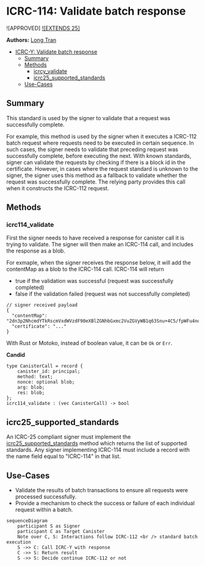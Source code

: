 # ICRC-114: Validate batch response

![APPROVED] [![EXTENDS 25]](./icrc_25_signer_interaction_standard.md)

**Authors:** [Long Tran](https://github.com/baolongt)

<!-- TOC -->

- [ICRC-Y: Validate batch response](#icrc-y-validate-batch-response)
  - [Summary](#summary)
  - [Methods](#methods)
    - [icrcy_validate](#icrcy_validate)
    - [icrc25_supported_standards](#icrc25_supported_standards)
  - [Use-Cases](#use-cases)

## Summary

This standard is used by the signer to validate that a request was successfully complete. 

For example, this method is used by the signer when it executes a ICRC-112 batch request where requests need to be executed in certain sequence. In such cases, the signer needs to validate that preceding request was successfully complete, before executing the next. With known standards, signer can validate the requests by checking if there is a block id in the certificate. However, in cases where the request standard is unknown to the signer, the signer uses this method as a fallback to validate whether the request was successfully complete. The relying party provides this call when it constructs the ICRC-112 request. 



## Methods

### icrc114_validate

First the signer needs to have received a response for canister call it is trying to validate. The signer will then make an ICRC-114 call, and includes the response as a blob.

For exmaple, when the signer receives the response below, it will add the contentMap as a blob to the ICRC-114 call. ICRC-114 will return 
- true if the validation was successful (request was successfully completed)
- false if the validation failed (request was not successfully completed)

```
// signer received payload
{
  "contentMap": "2dn3p2NhcmdYTkRscmVxdWVzdF90eXBlZGNhbGxmc2VuZGVyWB1q63Snu+4C5/fpWFu4nq1IpZxCYDEYA8XSPqPfAg==",
  "certificate": "..."
}
```

With Rust or Motoko, instead of boolean value, it can be `Ok` or `Err`.

**Candid**

```
type CanisterCall = record {
    canister_id: principal;
    method: text;
    nonce: optional blob;
    arg: blob;
    res: blob;
};
icrc114_validate : (vec CanisterCall) -> bool
```

## icrc25_supported_standards

An ICRC-25 compliant signer must implement the [icrc25_supported_standards](icrc_25_signer_interaction_standard.md#icrc25_supported_standards) method which returns the list of supported standards. 
Any signer implementing ICRC-114 must include a record with the name field equal to "ICRC-114" in that list.

## Use-Cases

- Validate the results of batch transactions to ensure all requests were processed successfully.
- Provide a mechanism to check the success or failure of each individual request within a batch.

```mermaid
sequenceDiagram
    participant S as Signer
    participant C as Target Canister
    Note over C, S: Interactions follow ICRC-112 <br /> standard batch execution
    S ->> C: Call ICRC-Y with response
    C ->> S: Return result
    S ->> S: Decide continue ICRC-112 or not


```
